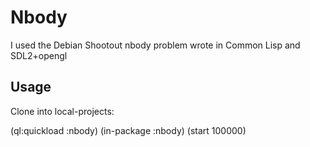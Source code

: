 # Nbody

I used the Debian Shootout nbody problem wrote in Common Lisp and SDL2+opengl

## Usage

Clone into local-projects:

(ql:quickload :nbody)
(in-package :nbody)
(start 100000)

